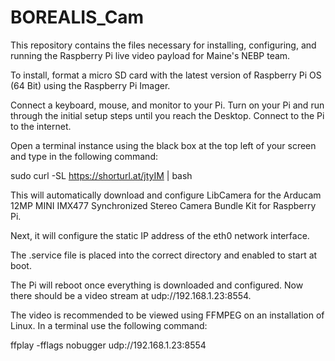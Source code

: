 # BOREALIS_Cam

This repository contains the files necessary for installing, configuring, and running the Raspberry Pi live video payload for Maine's NEBP team.

To install, format a micro SD card with the latest version of Raspberry Pi OS (64 Bit) using the Raspberry Pi Imager.

Connect a keyboard, mouse, and monitor to your Pi. Turn on your Pi and run through the initial setup steps until you reach the Desktop. Connect to the Pi to the internet.

Open a terminal instance using the black box at the top left of your screen and type in the following command:

sudo curl -SL https://shorturl.at/jtyIM | bash

This will automatically download and configure LibCamera for the Arducam 12MP MINI IMX477 Synchronized Stereo Camera Bundle Kit for Raspberry Pi. 

Next, it will configure the static IP address of the eth0 network interface.

The .service file is placed into the correct directory and enabled to start at boot.

The Pi will reboot once everything is downloaded and configured. Now there should be a video stream at udp://192.168.1.23:8554.

The video is recommended to be viewed using FFMPEG on an installation of Linux. 
In a terminal use the following command:

ffplay -fflags nobugger udp://192.168.1.23:8554
